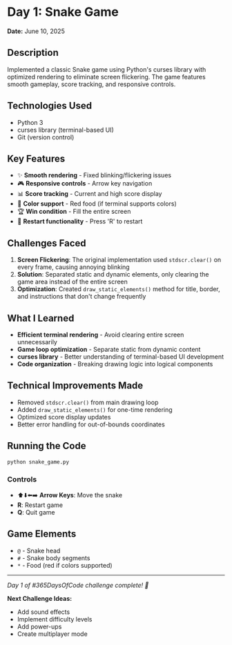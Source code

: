 # Day 1: Snake Game

**Date:** June 10, 2025

## Description

Implemented a classic Snake game using Python's curses library with optimized rendering to eliminate screen flickering. The game features smooth gameplay, score tracking, and responsive controls.

## Technologies Used

- Python 3
- curses library (terminal-based UI)
- Git (version control)

## Key Features

- ✨ **Smooth rendering** - Fixed blinking/flickering issues
- 🎮 **Responsive controls** - Arrow key navigation
- 📊 **Score tracking** - Current and high score display
- 🎨 **Color support** - Red food (if terminal supports colors)
- 🏆 **Win condition** - Fill the entire screen
- 🔄 **Restart functionality** - Press 'R' to restart

## Challenges Faced

1. **Screen Flickering**: The original implementation used `stdscr.clear()` on every frame, causing annoying blinking
2. **Solution**: Separated static and dynamic elements, only clearing the game area instead of the entire screen
3. **Optimization**: Created `draw_static_elements()` method for title, border, and instructions that don't change frequently

## What I Learned

- **Efficient terminal rendering** - Avoid clearing entire screen unnecessarily
- **Game loop optimization** - Separate static from dynamic content
- **curses library** - Better understanding of terminal-based UI development
- **Code organization** - Breaking drawing logic into logical components

## Technical Improvements Made

- Removed `stdscr.clear()` from main drawing loop
- Added `draw_static_elements()` for one-time rendering
- Optimized score display updates
- Better error handling for out-of-bounds coordinates

## Running the Code

```bash
python snake_game.py
```

### Controls
- ⬆️⬇️⬅️➡️ **Arrow Keys**: Move the snake
- **R**: Restart game
- **Q**: Quit game

## Game Elements
- `@` - Snake head
- `#` - Snake body segments
- `*` - Food (red if colors supported)

---

*Day 1 of #365DaysOfCode challenge complete! 🎉*

**Next Challenge Ideas:**
- Add sound effects
- Implement difficulty levels
- Add power-ups
- Create multiplayer mode


